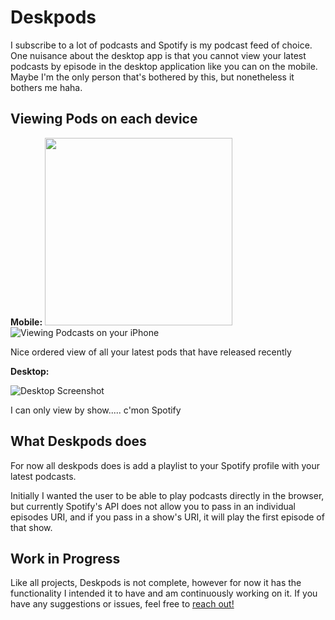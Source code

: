 # Deskpods

I subscribe to a lot of podcasts and Spotify is my podcast feed of choice. One nuisance about the desktop app is that you cannot view your latest podcasts by episode in the desktop application like you can on the mobile. Maybe I'm the only person that's bothered by this, but nonetheless it bothers me haha.

## Viewing Pods on each device

**Mobile:**
<img src='https://scontent.xx.fbcdn.net/v/t1.15752-9/159503517_519019022645764_4612727917625375307_n.jpg?_nc_cat=106&ccb=1-3&_nc_sid=58c789&_nc_ohc=MDp-GxjNiFgAX9Xj-VB&_nc_ad=z-m&_nc_cid=0&_nc_ht=scontent.xx&oh=57c7126c5f7cdb07d0102574a7bb7b8d&oe=606FC926' width='300'>
![Viewing Podcasts on your iPhone](https://scontent.xx.fbcdn.net/v/t1.15752-9/159503517_519019022645764_4612727917625375307_n.jpg?_nc_cat=106&ccb=1-3&_nc_sid=58c789&_nc_ohc=MDp-GxjNiFgAX9Xj-VB&_nc_ad=z-m&_nc_cid=0&_nc_ht=scontent.xx&oh=57c7126c5f7cdb07d0102574a7bb7b8d&oe=606FC926)

Nice ordered view of all your latest pods that have released recently

**Desktop:**

![Desktop Screenshot](https://i.gyazo.com/28628a84bdce1c3bcfb576cbcd50a658.png)

I can only view by show..... c'mon Spotify

## What Deskpods does

For now all deskpods does is add a playlist to your Spotify profile with your latest podcasts.

Initially I wanted the user to be able to play podcasts directly in the browser, but currently Spotify's API does not allow you to pass in an individual episodes URI, and if you pass in a show's URI, it will play the first episode of that show.

## Work in Progress

Like all projects, Deskpods is not complete, however for now it has the functionality I intended it to have and am continuously working on it. If you have any suggestions or issues, feel free to [reach out!](mailto:atang8013@gmail.com?subject=Some%20thoughts%20on%20Deskpods)
